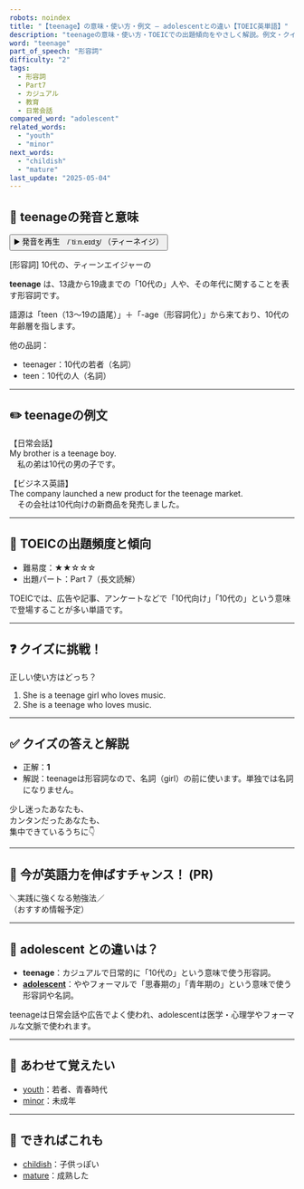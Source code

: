 ```yaml
---
robots: noindex
title: "【teenage】の意味・使い方・例文 ― adolescentとの違い【TOEIC英単語】"
description: "teenageの意味・使い方・TOEICでの出題傾向をやさしく解説。例文・クイズ付きでadolescentとの違いもわかりやすく学べます。"
word: "teenage"
part_of_speech: "形容詞"
difficulty: "2"
tags:
  - 形容詞
  - Part7
  - カジュアル
  - 教育
  - 日常会話
compared_word: "adolescent"
related_words:
  - "youth"
  - "minor"
next_words:
  - "childish"
  - "mature"
last_update: "2025-05-04"
---
```


## 🔰 teenageの発音と意味

<button class="play-audio" onclick="playTTS('teenage')">
  <span class="play-audio-main">
    ▶️ 発音を再生　/ˈtiːn.eɪdʒ/
  </span>
  <span class="play-audio-sub">
    （ティーネイジ）
  </span>
</button>

[形容詞] 10代の、ティーンエイジャーの

**teenage** は、13歳から19歳までの「10代の」人や、その年代に関することを表す形容詞です。

語源は「teen（13～19の語尾）」＋「-age（形容詞化）」から来ており、10代の年齢層を指します。

他の品詞：  
- teenager：10代の若者（名詞）
- teen：10代の人（名詞）

---

## ✏️ teenageの例文

【日常会話】  
My brother is a teenage boy.  
　私の弟は10代の男の子です。

【ビジネス英語】  
The company launched a new product for the teenage market.  
　その会社は10代向けの新商品を発売しました。

---

## 🎯 TOEICの出題頻度と傾向

- 難易度：★★☆☆☆
- 出題パート：Part 7（長文読解）

TOEICでは、広告や記事、アンケートなどで「10代向け」「10代の」という意味で登場することが多い単語です。

---

## ❓ クイズに挑戦！

正しい使い方はどっち？

1. She is a teenage girl who loves music.  
2. She is a teenage who loves music.

---

## ✅ クイズの答えと解説

- 正解：**1**
- 解説：teenageは形容詞なので、名詞（girl）の前に使います。単独では名詞になりません。

少し迷ったあなたも、  
カンタンだったあなたも、  
集中できているうちに👇️

---

## 🚀 今が英語力を伸ばすチャンス！ (PR)

<div class="info-center">
＼実践に強くなる勉強法／<br>  
（おすすめ情報予定）
</div>

---

## 🤔  adolescent との違いは？

- **teenage**：カジュアルで日常的に「10代の」という意味で使う形容詞。
- **[adolescent](/word/adolescent/)**：ややフォーマルで「思春期の」「青年期の」という意味で使う形容詞や名詞。

teenageは日常会話や広告でよく使われ、adolescentは医学・心理学やフォーマルな文脈で使われます。

---

## 🧩 あわせて覚えたい

- [youth](/word/youth/)：若者、青春時代
- [minor](/word/minor/)：未成年

---

## 📖 できればこれも

- [childish](/word/childish/)：子供っぽい
- [mature](/word/mature/)：成熟した

<!-- cvid: aid38_bid46 -->
